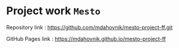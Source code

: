 # Project work `Mesto`

Repository link : https://github.com/mdahovnik/mesto-project-ff.git

GitHub Pages link : https://mdahovnik.github.io/mesto-project-ff